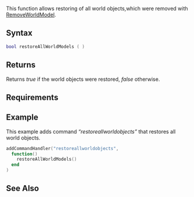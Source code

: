 This function allows restoring of all world objects,which were removed with [RemoveWorldModel](/RemoveWorldModel.md "wikilink").

Syntax
------

``` lua
bool restoreAllWorldModels ( )
```

Returns
-------

Returns *true* if the world objects were restored, *false* otherwise.

Requirements
------------

Example
-------

This example adds command *“restoreallworldobjects”* that restores all world objects.

``` lua
addCommandHandler("restoreallworldobjects",
  function()
    restoreAllWorldModels()
  end
)
```

See Also
--------
